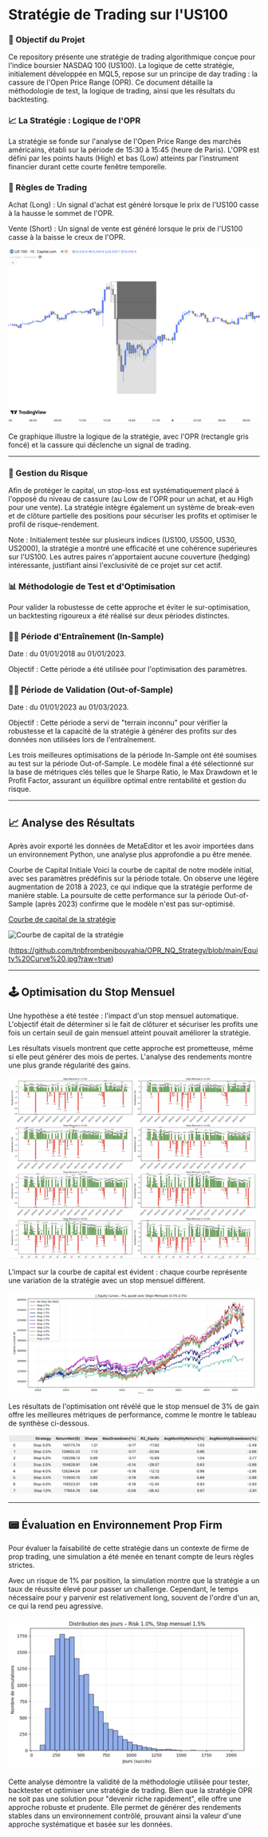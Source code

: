 # Stratégie de Trading sur l'US100

### 🎯 Objectif du Projet
Ce repository présente une stratégie de trading algorithmique conçue pour l'indice boursier NASDAQ 100 (US100). La logique de cette stratégie, initialement développée en MQL5, repose sur un principe de day trading : la cassure de l'Open Price Range (OPR). Ce document détaille la méthodologie de test, la logique de trading, ainsi que les résultats du backtesting.

### 📈 La Stratégie : Logique de l'OPR
La stratégie se fonde sur l'analyse de l'Open Price Range des marchés américains, établi sur la période de 15:30 à 15:45 (heure de Paris). L'OPR est défini par les points hauts (High) et bas (Low) atteints par l'instrument financier durant cette courte fenêtre temporelle.

### 📐 Règles de Trading
Achat (Long) : Un signal d'achat est généré lorsque le prix de l'US100 casse à la hausse le sommet de l'OPR.

Vente (Short) : Un signal de vente est généré lorsque le prix de l'US100 casse à la baisse le creux de l'OPR.

<div align="center">
<img src="https://github.com/tnbfrombenibouyahia/OPR_NQ_Strategy/blob/main/Trading%20Setup.png?raw=true" alt="Exemple de setup de trading OPR"/>
</div>

Ce graphique illustre la logique de la stratégie, avec l'OPR (rectangle gris foncé) et la cassure qui déclenche un signal de trading.

- - - 

### 🎰 Gestion du Risque
Afin de protéger le capital, un stop-loss est systématiquement placé à l'opposé du niveau de cassure (au Low de l'OPR pour un achat, et au High pour une vente). La stratégie intègre également un système de break-even et de clôture partielle des positions pour sécuriser les profits et optimiser le profil de risque-rendement.

Note : Initialement testée sur plusieurs indices (US100, US500, US30, US2000), la stratégie a montré une efficacité et une cohérence supérieures sur l'US100. Les autres paires n'apportaient aucune couverture (hedging) intéressante, justifiant ainsi l'exclusivité de ce projet sur cet actif.

### 📊 Méthodologie de Test et d'Optimisation
Pour valider la robustesse de cette approche et éviter le sur-optimisation, un backtesting rigoureux a été réalisé sur deux périodes distinctes.

### 🏋️‍♂️ Période d'Entraînement (In-Sample)
Date : du 01/01/2018 au 01/01/2023.

Objectif : Cette période a été utilisée pour l'optimisation des paramètres.

### 🧙‍♂️ Période de Validation (Out-of-Sample)
Date : du 01/01/2023 au 01/03/2023.

Objectif : Cette période a servi de "terrain inconnu" pour vérifier la robustesse et la capacité de la stratégie à générer des profits sur des données non utilisées lors de l'entraînement.

Les trois meilleures optimisations de la période In-Sample ont été soumises au test sur la période Out-of-Sample. Le modèle final a été sélectionné sur la base de métriques clés telles que le Sharpe Ratio, le Max Drawdown et le Profit Factor, assurant un équilibre optimal entre rentabilité et gestion du risque.

- - -

## 📈 Analyse des Résultats
Après avoir exporté les données de MetaEditor et les avoir importées dans un environnement Python, une analyse plus approfondie a pu être menée.

Courbe de Capital Initiale
Voici la courbe de capital de notre modèle initial, avec ses paramètres prédéfinis sur la période totale. On observe une légère augmentation de 2018 à 2023, ce qui indique que la stratégie performe de manière stable. La poursuite de cette performance sur la période Out-of-Sample (après 2023) confirme que le modèle n'est pas sur-optimisé.

[Courbe de capital de la stratégie](https://github.com/tnbfrombenibouyahia/OPR_NQ_Strategy/blob/main/Equity%20Curve%20.jpg?raw=true)

![Courbe de capital de la stratégie](https://github.com/tnbfrombenibouyahia/OPR_NQ_Strategy/blob/main/Equity%20Curve%20.jpg?raw=true)

(https://github.com/tnbfrombenibouyahia/OPR_NQ_Strategy/blob/main/Equity%20Curve%20.jpg?raw=true)

- - -

## 🕹️ Optimisation du Stop Mensuel
Une hypothèse a été testée : l'impact d'un stop mensuel automatique. L'objectif était de déterminer si le fait de clôturer et sécuriser les profits une fois un certain seuil de gain mensuel atteint pouvait améliorer la stratégie.

Les résultats visuels montrent que cette approche est prometteuse, même si elle peut générer des mois de pertes. L'analyse des rendements montre une plus grande régularité des gains.

![Rendements mensuels de l'optimisation](https://github.com/tnbfrombenibouyahia/OPR_NQ_Strategy/blob/main/Testing%20Max%20Earning%20per%20month.png?raw=true)


L'impact sur la courbe de capital est évident : chaque courbe représente une variation de la stratégie avec un stop mensuel différent.

![Courbes de capital par stop mensuel](https://github.com/tnbfrombenibouyahia/OPR_NQ_Strategy/blob/main/Equity%20Curve%20per%20Monthly%20Max%20Earning.png?raw=true)

Les résultats de l'optimisation ont révélé que le stop mensuel de 3% de gain offre les meilleures métriques de performance, comme le montre le tableau de synthèse ci-dessous.

<div align="center">
<img src="https://github.com/tnbfrombenibouyahia/OPR_NQ_Strategy/blob/main/Result%20Monthly%20Stop.png?raw=true" alt="Tableau de résultats">
</div>

- - -

## 📟 Évaluation en Environnement Prop Firm
Pour évaluer la faisabilité de cette stratégie dans un contexte de firme de prop trading, une simulation a été menée en tenant compte de leurs règles strictes.

Avec un risque de 1% par position, la simulation montre que la stratégie a un taux de réussite élevé pour passer un challenge. Cependant, le temps nécessaire pour y parvenir est relativement long, souvent de l'ordre d'un an, ce qui la rend peu agressive.

<div align="center">
<img src="https://github.com/tnbfrombenibouyahia/OPR_NQ_Strategy/blob/main/Distribution%20FTMO%20Challenge.png?raw=true" alt="Distribution de la durée des challenges">
</div>


Cette analyse démontre la validité de la méthodologie utilisée pour tester, backtester et optimiser une stratégie de trading. Bien que la stratégie OPR ne soit pas une solution pour "devenir riche rapidement", elle offre une approche robuste et prudente. Elle permet de générer des rendements stables dans un environnement contrôlé, prouvant ainsi la valeur d'une approche systématique et basée sur les données.
